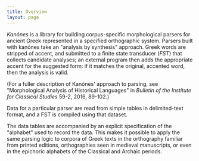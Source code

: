 ```yaml
---
title: Overview
layout: page
---
```


*Kanónes* is a library for building corpus-specific morphological parsers for ancient Greek represented in a specified orthographic system.  Parsers built with kanónes take an "analysis by synthesis" approach.  Greek words are stripped of accent, and submitted to a finite state transducer (*FST*) that collects candidate analyses; an external program then adds the appropriate accent for the suggested form:  if it matches the original, accented word, then the analysis is valid.

(For a fuller description of Kanónes' approach to parsing, see "Morphological Analysis of Historical Languages" in *Bulletin of the Institute for Classical Studies* 59-2, 2016, 89-102.)

Data for a particular parser are read from simple tables in delimited-text format, and a FST is compiled using that dataset.

The data tables are accompanied by an explicit specification of the "alphabet" used to record the data.  This makes it possible to apply the same parsing logic to corpora of Greek texts in the orthography familiar from printed editions, orthographies seen in medieval manuscripts, or even in the epichoric alphabets of the Classical and Archaic periods.
